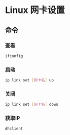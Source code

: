 <!--
 * @Description: 
 * @Version: 1.0
 * @Author: dmjcb
 * @Email:  
 * @Date: 2022-07-03 18:55:10
 * @LastEditors: dmjcb
 * @LastEditTime: 2023-04-05 16:30:18
-->

# Linux 网卡设置

## 命令

### 查看

```sh
ifconfig
```

### 启动

```sh
ip link set [网卡名] up
```

### 关闭

```sh
ip link set [网卡名] down
```

### 获取IP

```sh
dhclient
```
